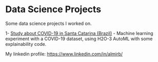 # Data Science Projects
Some data science projects I worked on.

1- [Study about COVID-19 in Santa Catarina (Brazil)](https://github.com/almirb/data-science-projects/blob/main/covid_19_br_sc_v1.ipynb) - Machine learning experiment with a COVID-19 dataset, using H2O-3 AutoML with some explainability code. 


My linkedin profile:
https://www.linkedin.com/in/almirb/
